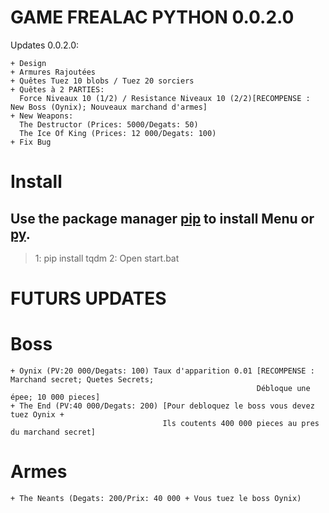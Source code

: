 # GAME FREALAC PYTHON 0.0.2.0
Updates 0.0.2.0:
```
+ Design
+ Armures Rajoutées 
+ Quêtes Tuez 10 blobs / Tuez 20 sorciers
+ Quêtes à 2 PARTIES:
  Force Niveaux 10 (1/2) / Resistance Niveaux 10 (2/2)[RECOMPENSE : New Boss (Oynix); Nouveaux marchand d'armes]
+ New Weapons:
  The Destructor (Prices: 5000/Degats: 50)
  The Ice Of King (Prices: 12 000/Degats: 100)
+ Fix Bug
```

# Install 

## Use the package manager [pip](https://pip.pypa.io/en/stable/) to install Menu or [py](https://www.python.org/downloads/).

> 1: pip install tqdm
> 2: Open start.bat



# FUTURS UPDATES
# Boss
```
+ Oynix (PV:20 000/Degats: 100) Taux d'apparition 0.01 [RECOMPENSE : Marchand secret; Quetes Secrets; 
                                                       Débloque une épee; 10 000 pieces]
+ The End (PV:40 000/Degats: 200) [Pour debloquez le boss vous devez tuez Oynix + 
                                  Ils coutents 400 000 pieces au pres du marchand secret]
```
# Armes
```
+ The Neants (Degats: 200/Prix: 40 000 + Vous tuez le boss Oynix)
```

